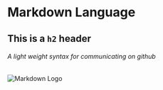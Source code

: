 # Markdown Language
## This is a `h2` header
###### A light weight syntax for communicating on github

![Markdown Logo](https://upload.wikimedia.org/wikipedia/commons/thumb/4/48/Markdown-mark.svg/175px-Markdown-mark.svg.png)
